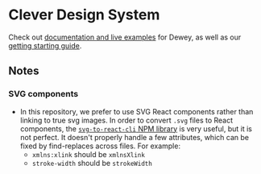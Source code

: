 # Clever Design System

Check out [documentation and live examples](https://clever.github.io/components/#/intro) for Dewey, as well as our [getting starting guide](https://clever.github.io/components/#/getting-started).

## Notes

### SVG components

* In this repository, we prefer to use SVG React components rather than
  linking to true svg images. In order to convert `.svg` files to React components, the [`svg-to-react-cli` NPM library](https://www.npmjs.com/package/svg-to-react-cli)
  is very useful, but it is not perfect. It doesn't properly handle a few
  attributes, which can be fixed by find-replaces across files. For example:
  * `xmlns:xlink` should be `xmlnsXlink`
  * `stroke-width` should be `strokeWidth`
